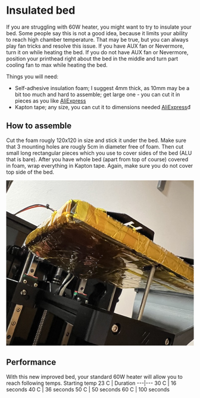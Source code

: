 # Insulated bed

If you are struggling with 60W heater, you might want to try to insulate your bed. Some people say this is not a good idea, because it limits your ability to reach high chamber temperature. That may be true, but you can always play fan tricks and resolve this issue. If you have AUX fan or Nevermore, turn it on while heating the bed. If you do not have AUX fan or Nevermore, position your printhead right about the bed in the middle and turn part cooling fan to max while heating the bed.

Things you will need:
- Self-adhesive insulation foam; I suggest 4mm thick, as 10mm may be a bit too much and hard to assemble; get large one - you can cut it in pieces as you like [AliExpress](https://www.aliexpress.com/item/1005002988006154.html)
- Kapton tape; any size, you can cut it to dimensions needed [AliExpress](https://www.aliexpress.com/item/1005005565776871.html)đ

## How to assemble
Cut the foam rougly 120x120 in size and stick it under the bed. Make sure that 3 mounting holes are rougly 5cm in diameter free of foam. Then cut small long rectangular pieces which you use to cover sides of the bed (ALU that is bare). After you have whole bed (apart from top of course) covered in foam, wrap everything in Kapton tape. Again, make sure you do not cover top side of the bed.

![Insulated bed](/InsulatedBed/insulated_bed.jpeg)

## Performance
With this new improved bed, your standard 60W heater will allow you to reach following temps.
Starting temp 23 C | Duration
---|---
30 C | 16 seconds
40 C | 36 seconds
50 C | 50 seconds
60 C | 100 seconds
